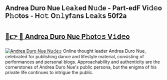 ## Andrea Duro Nue L𝚎a𝚔ed N𝚞𝚍e - Part-edF Vi𝚍𝚎o P𝚑𝚘tos - H𝚘𝚝 O𝚗𝚕yf𝚊ns L𝚎a𝚔s 50f2a

# <h2><a href="http://kf3kax.oniu.top/?m=Andrea+Duro+Nue">🔗👉 🔴 Andrea Duro Nue P𝚑ot𝚘𝚜 V𝚒d𝚎o</a></h2>

[![Andrea Duro Nue Nu𝚍e𝚜](https://i.imgur.com/0qMVB7G.gif)](http://kf3kax.oniu.top/?m=Andrea+Duro+Nue)
Online thought leader Andrea Duro Nue, celebrated for publishing dance and lifestyle material, consisting of performances and personal blogs. Approachability and authenticity are the cornerstones of Andrea Duro Nue's public persona, but the enigma of his private life continues to intrigue the public.  
